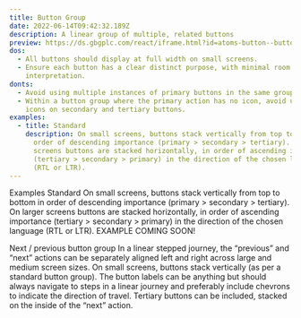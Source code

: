 ```yaml
---
title: Button Group
date: 2022-06-14T09:42:32.189Z
description: A linear group of multiple, related buttons
preview: https://ds.gbgplc.com/react/iframe.html?id=atoms-button--button-element
dos:
  - All buttons should display at full width on small screens.
  - Ensure each button has a clear distinct purpose, with minimal room for
    interpretation.
donts:
  - Avoid using multiple instances of primary buttons in the same group.
  - Within a button group where the primary action has no icon, avoid using
    icons on secondary and tertiary buttons.
examples:
  - title: Standard
    description: On small screens, buttons stack vertically from top to bottom in
      order of descending importance (primary > secondary > tertiary). On larger
      screens buttons are stacked horizontally, in order of ascending importance
      (tertiary > secondary > primary) in the direction of the chosen language
      (RTL or LTR).
---
```

Examples
Standard
On small screens, buttons stack vertically from top to bottom in order of descending importance (primary > secondary > tertiary). On larger screens buttons are stacked horizontally, in order of ascending importance (tertiary > secondary > primary) in the direction of the chosen language (RTL or LTR).
EXAMPLE COMING SOON!

Next / previous button group
In a linear stepped journey, the “previous” and “next” actions can be separately aligned left and right across large and medium screen sizes. On small screens, buttons stack vertically (as per a standard button group). The button labels can be anything but should always navigate to steps in a linear journey and preferably include chevrons to indicate the direction of travel. Tertiary buttons can be included, stacked on the inside of the “next” action.
